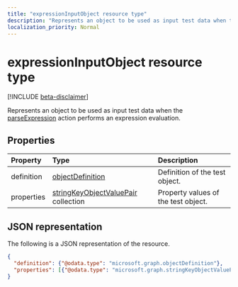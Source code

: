 ```yaml
---
title: "expressionInputObject resource type"
description: "Represents an object to be used as input test data when the [synchronizationSchema: parseExpression](../api/synchronization_synchronizationschema_parseexpression.md) action performs an expression evaluation."
localization_priority: Normal
---
```


# expressionInputObject resource type

[!INCLUDE [beta-disclaimer](../../includes/beta-disclaimer.md)]

Represents an object to be used as input test data when the [parseExpression](../api/synchronization-synchronizationschema-parseexpression.md) action performs an expression evaluation.

## Properties
| Property	   | Type	|Description|
|:---------------|:--------|:----------|
|definition|[objectDefinition](synchronization-objectdefinition.md)|Definition of the test object.|
|properties|[stringKeyObjectValuePair](synchronization-stringkeyobjectvaluepair.md) collection|Property values of the test object.|

## JSON representation

The following is a JSON representation of the resource.

<!-- {
  "blockType": "resource",
  "optionalProperties": [

  ],
  "@odata.type": "microsoft.graph.expressionInputObject"
}-->

```json
{
  "definition": {"@odata.type": "microsoft.graph.objectDefinition"},
  "properties": [{"@odata.type": "microsoft.graph.stringKeyObjectValuePair"}]
}

```

<!-- uuid: 8fcb5dbc-d5aa-4681-8e31-b001d5168d79
2015-10-25 14:57:30 UTC -->
<!--
{
  "type": "#page.annotation",
  "description": "expressionInputObject resource",
  "keywords": "",
  "section": "documentation",
  "tocPath": "",
  "suppressions": [
    "Error: /api-reference/beta/resources/synchronization-expressioninputobject.md:\r\n      Exception processing links.\r\n    System.ArgumentException: Link Definition was null. Link text: !INCLUDE [beta-disclaimer](../../includes/beta-disclaimer.md)\r\n      at ApiDoctor.Validation.DocFile.get_LinkDestinations()\r\n      at ApiDoctor.Validation.DocSet.ValidateLinks(Boolean includeWarnings, String[] relativePathForFiles, IssueLogger issues, Boolean requireFilenameCaseMatch, Boolean printOrphanedFiles)"
  ]
}
-->
